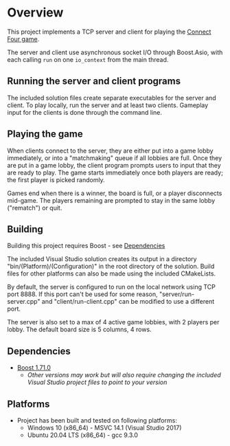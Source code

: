 # Overview

This project implements a TCP server and client for playing the [Connect Four game](https://en.wikipedia.org/wiki/Connect_Four).

The server and client use asynchronous socket I/O through Boost.Asio, with each calling `run` on one `io_context` from the main thread.

## Running the server and client programs

The included solution files create separate executables for the server and client. To play locally, run the server and at least two clients. Gameplay input for the clients is done through the command line.

## Playing the game

When clients connect to the server, they are either put into a game lobby immediately, or into a "matchmaking" queue if all lobbies are full. Once they are put in a game lobby, the client program prompts users to input that they are ready to play. The game starts immediately once both players are ready; the first player is picked randomly.

Games end when there is a winner, the board is full, or a player disconnects mid-game. The players remaining are prompted to stay in the same lobby ("rematch") or quit. 

## Building

Building this project requires Boost - see [Dependencies](#dependencies)

The included Visual Studio solution creates its output in a directory "bin/(Platform)/(Configuration)" in the root directory 
of the solution. 
Build files for other platforms can also be made using the included CMakeLists.

By default, the server is configured to run on the local network using TCP port 8888. If this port can't be used for some reason, "server/run-server.cpp" and "client/run-client.cpp" can be modified to use a different port.

The server is also set to a max of 4 active game lobbies, with 2 players per lobby. The default board size is 5 columns, 4 rows.

## Dependencies

- [Boost 1.71.0](https://www.boost.org/users/history/version_1_71_0.html)
    - *Other versions may work but will also require changing the included Visual Studio project files to point to your version*
    
## Platforms

- Project has been built and tested on following platforms: 
  - Windows 10 (x86_64) - MSVC 14.1 (Visual Studio 2017)
  - Ubuntu 20.04 LTS (x86_64) - gcc 9.3.0
